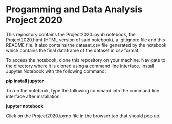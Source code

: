 # Progamming and Data Analysis Project 2020
This repository contains the Project2020.ipynb notebook, the Project2020.html (HTML version of said notebook), a .gitignore file and this README file. It also contains the dataset.csv file generated by the notebook which contains the final dataframe of the dataset in csv format.

To access the notebook, clone this repository on your machine. Navigate to the directory where it is cloned using a command line interface. Install Jupyter Notebook with the following command:

**pip install jupyter**

To run the notebook, type the following command into the command line interface after installation:

**jupyter notebook**

Click on the Project2020.ipynb file in the browser tab that should pop up.
